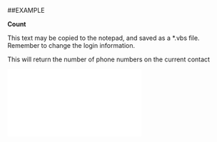 
##EXAMPLE

**Count**


This text may be copied to the notepad, and saved as a *.vbs file. Remember to change the login information.


This will return the number of phone numbers on the current contact


![](..\..\Examples\vbs\SOPhones.Count.vbs.txt)

